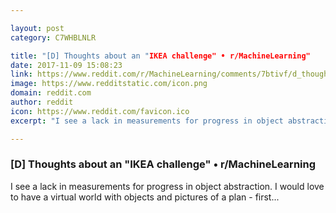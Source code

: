 ```yaml
---

layout: post
category: C7WHBLNLR

title: "[D] Thoughts about an "IKEA challenge" • r/MachineLearning"
date: 2017-11-09 15:08:23
link: https://www.reddit.com/r/MachineLearning/comments/7btivf/d_thoughts_about_an_ikea_challenge/
image: https://www.redditstatic.com/icon.png
domain: reddit.com
author: reddit
icon: https://www.reddit.com/favicon.ico
excerpt: "I see a lack in measurements for progress in object abstraction. I would love to have a virtual world with objects and pictures of a plan - first..."

---
```


### [D] Thoughts about an "IKEA challenge" • r/MachineLearning

I see a lack in measurements for progress in object abstraction. I would love to have a virtual world with objects and pictures of a plan - first...